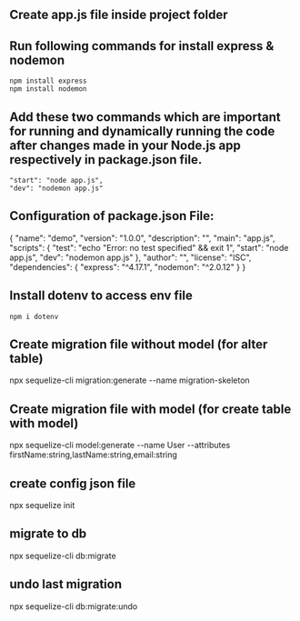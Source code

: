 ## Create app.js file inside project folder

## Run following commands for install express & nodemon
    npm install express
    npm install nodemon

## Add these two commands which are important for running and dynamically running the code after changes made in your Node.js app respectively in package.json file.
    "start": "node app.js",
    "dev": "nodemon app.js"

## Configuration of package.json File:
{
  "name": "demo",
  "version": "1.0.0",
  "description": "",
  "main": "app.js",
  "scripts": {
    "test": "echo \"Error: no test specified\" && exit 1",
    "start": "node app.js",
    "dev": "nodemon app.js"
  },
  "author": "",
  "license": "ISC",
  "dependencies": {
    "express": "^4.17.1",
    "nodemon": "^2.0.12"
  }
}

## Install dotenv to access env file
    npm i dotenv
    
## Create migration file without model (for alter table)
npx sequelize-cli migration:generate --name migration-skeleton
## Create migration file with model (for create table with model)
npx sequelize-cli model:generate --name User --attributes firstName:string,lastName:string,email:string
## create config json file
npx sequelize init
## migrate to db
npx sequelize-cli db:migrate
## undo last migration
npx sequelize-cli db:migrate:undo